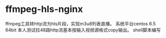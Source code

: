 # ffmpeg-hls-nginx
ffmpeg工具转http流为hls片段，实现m3u8列表直播。
系统平台centos 6.5 64bit
本人测试拉48路http流基本按输入视频源格式copy输出。
shell脚本编写

